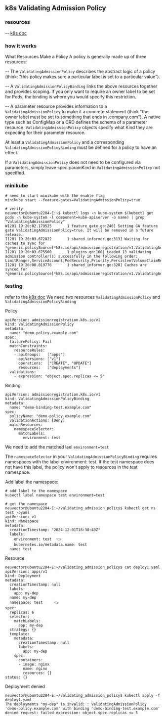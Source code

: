 ## k8s Validating Admission Policy

### resources
-- [k8s doc](https://kubernetes.io/docs/reference/access-authn-authz/validating-admission-policy/)

### how it works

What Resources Make a Policy
A policy is generally made up of three resources:

-- The `ValidatingAdmissionPolicy` describes the abstract logic of a policy (think: "this policy makes sure a particular label is set to a particular value").

-- A `ValidatingAdmissionPolicyBinding` links the above resources together and provides scoping. If you only want to require an owner label to be set for Pods, the binding is where you would specify this restriction.

-- A parameter resource provides information to a `ValidatingAdmissionPolicy` to make it a concrete statement (think "the owner label must be set to something that ends in .company.com"). A native type such as ConfigMap or a CRD defines the schema of a parameter resource. `ValidatingAdmissionPolicy` objects specify what Kind they are expecting for their parameter resource.

At least a `ValidatingAdmissionPolicy` and a corresponding `ValidatingAdmissionPolicyBinding` must be defined for a policy to have an effect.

If a `ValidatingAdmissionPolicy` does not need to be configured via parameters, simply leave spec.paramKind in `ValidatingAdmissionPolicy` not specified.


### minikube

```
# need to start minikube with the enable flag
minikube start --feature-gates=ValidatingAdmissionPolicy=true

# verify
neuvector@ubuntu2204-E:~$ kubectl logs -n kube-system $(kubectl get pods -n kube-system -l component=kube-apiserver -o name) | grep "ValidatingAdmissionPolicy"
W1201 19:20:02.179525       1 feature_gate.go:246] Setting GA feature gate ValidatingAdmissionPolicy=true. It will be removed in a future release.
I1201 19:20:03.672822       1 shared_informer.go:313] Waiting for caches to sync for *generic.policySource[*k8s.io/api/admissionregistration/v1.ValidatingAdmissionPolicy,*k8s.io/api/admissionregistration/v1.ValidatingAdmissionPolicyBinding,k8s.io/apiserver/pkg/admission/plugin/policy/validating.Validator]
I1201 19:20:03.675500       1 plugins.go:160] Loaded 13 validating admission controller(s) successfully in the following order: LimitRanger,ServiceAccount,PodSecurity,Priority,PersistentVolumeClaimResize,RuntimeClass,CertificateApproval,CertificateSigning,ClusterTrustBundleAttest,CertificateSubjectRestriction,ValidatingAdmissionPolicy,ValidatingAdmissionWebhook,ResourceQuota.
I1201 19:20:08.019776       1 shared_informer.go:320] Caches are synced for *generic.policySource[*k8s.io/api/admissionregistration/v1.ValidatingAdmissionPolicy,*k8s.io/api/admissionregistration/v1.ValidatingAdmissionPolicyBinding,k8s.io/apiserver/pkg/admission/plugin/policy/validating.Validator]
```

### testing

refer to the [k8s doc](https://kubernetes.io/docs/reference/access-authn-authz/validating-admission-policy/)
We need two resources `ValidatingAdmissionPolicy` and `ValidatingAdmissionPolicyBinding`

Policy 

```
apiVersion: admissionregistration.k8s.io/v1
kind: ValidatingAdmissionPolicy
metadata:
  name: "demo-policy.example.com"
spec:
  failurePolicy: Fail
  matchConstraints:
    resourceRules:
    - apiGroups:   ["apps"]
      apiVersions: ["v1"]
      operations:  ["CREATE", "UPDATE"]
      resources:   ["deployments"]
  validations:
    - expression: "object.spec.replicas <= 5"
```

Binding

```
apiVersion: admissionregistration.k8s.io/v1
kind: ValidatingAdmissionPolicyBinding
metadata:
  name: "demo-binding-test.example.com"
spec:
  policyName: "demo-policy.example.com"
  validationActions: [Deny]
  matchResources:
    namespaceSelector:
      matchLabels:
        environment: test

```

We need to add the matched lael `environment=test`

The `namespaceSelector` in your `ValidatingAdmissionPolicyBinding` requires namespaces with the label environment: test.
If the test namespace does not have this label, the policy won't apply to resources in the test namespace.

Add label the namespace: 

```
# add label to the namespace
kubectl label namespace test environment=test

# get the namespace 
neuvector@ubuntu2204-E:~/validating_admission_policy$ kubectl get ns test -oyaml
apiVersion: v1
kind: Namespace
metadata:
  creationTimestamp: "2024-12-01T18:38:40Z"
  labels:
    environment: test  👈
    kubernetes.io/metadata.name: test
  name: test

```

Resource
```
neuvector@ubuntu2204-E:~/validating_admission_policy$ cat deploy1.yaml
apiVersion: apps/v1
kind: Deployment
metadata:
  creationTimestamp: null
  labels:
    app: my-dep
  name: my-dep
  namespace: test     👈
spec:
  replicas: 6
  selector:
    matchLabels:
      app: my-dep
  strategy: {}
  template:
    metadata:
      creationTimestamp: null
      labels:
        app: my-dep
    spec:
      containers:
      - image: nginx
        name: nginx
        resources: {}
status: {}
```

Deployment denied
```
neuvector@ubuntu2204-E:~/validating_admission_policy$ kubectl apply -f deploy1.yaml
The deployments "my-dep" is invalid: : ValidatingAdmissionPolicy 'demo-policy.example.com' with binding 'demo-binding-test.example.com' denied request: failed expression: object.spec.replicas <= 5
```
